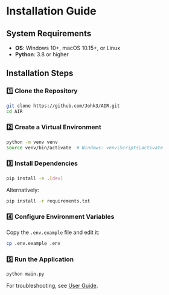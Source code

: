 # Installation Guide

## System Requirements
- **OS**: Windows 10+, macOS 10.15+, or Linux
- **Python**: 3.8 or higher

## Installation Steps

### 1️⃣ Clone the Repository
```bash
git clone https://github.com/Johk3/AIR.git
cd AIR
```

### 2️⃣ Create a Virtual Environment
```bash
python -m venv venv
source venv/bin/activate  # Windows: venv\Scripts\activate
```

### 3️⃣ Install Dependencies
```bash
pip install -e .[dev]
```
Alternatively:
```bash
pip install -r requirements.txt
```

### 4️⃣ Configure Environment Variables
Copy the `.env.example` file and edit it:
```bash
cp .env.example .env
```

### 5️⃣ Run the Application
```bash
python main.py
```
For troubleshooting, see [User Guide](user-guide.md).
